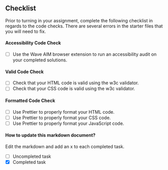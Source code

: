 ## Checklist

Prior to turning in your assignment, complete the following checklist in regards to the code checks. There are several errors in the starter files that you will need to fix.

#### Accessibility Code Check

- [ ] Use the Wave AIM browser extension to run an accessibility audit on your completed solutions.

#### Valid Code Check

- [ ] Check that your HTML code is valid using the w3c validator.
- [ ] Check that your CSS code is valid using the w3c validator.

#### Formatted Code Check

- [ ] Use Prettier to properly format your HTML code.
- [ ] Use Prettier to properly format your CSS code.
- [ ] Use Prettier to properly format your JavaScript code.

#### How to update this markdown document?

Edit the markdown and add an x to each completed task.

- [ ] Uncompleted task
- [x] Completed task
